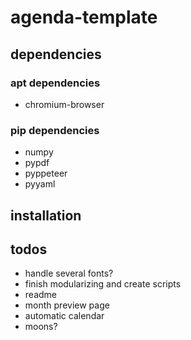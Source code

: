 # agenda-template

## dependencies

### apt dependencies

* chromium-browser

### pip dependencies

* numpy
* pypdf
* pyppeteer
* pyyaml

## installation


## todos

* handle several fonts?
* finish modularizing and create scripts
* readme
* month preview page
* automatic calendar
* moons?
